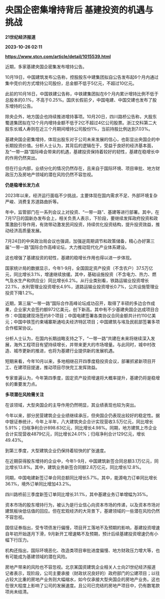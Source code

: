 # 央国企密集增持背后 基建投资的机遇与挑战
**21世纪经济报道**

**2023-10-26 02:11**

**https://www.stcn.com/article/detail/1015539.html**

近期，多家基建央国企密集发布增持公告。

10月19日，中国建筑发布公告称，控股股东中建集团拟自公告发布起6个月内通过集中竞价的方式增持公司股份，总金额不低于5亿元，不超过10亿元。

此前的10月16日，中国铁建公告称，中铁建集团拟在6个月内累计增持比例不低于总股本的0.1%，不高于0.25%。国庆长假前夕，中国电建、中国交建也发布了股东增持的公告。

除央企外，地方国企也持续推进增持事项。10月20日，四川路桥公告称，大股东蜀道集团拟在12个月内增持金额不低于2亿不超过4亿公司股票。浙江交科第二大股东长城人寿则在近三个月期间增持公司股份1%，当前持股比例达到7.03%。

基建央国企密集增持，体现出股东对于公司未来发展的信心，也彰显出央国企的中长期投资价值。分析人士认为，其背后的逻辑在于，受益于良好的经济基本面，及“一带一路”国际峰会带来的机遇，基建投资保持着较好的韧性，基建在稳增长中的作用仍然突出。

但在行业内部，业绩分化的情况仍然存在，且来自于国际环境、项目审批、地方财政压力及房地产领域的潜在风险仍然不容忽视。

**仍是稳增长发力点**

2023年以来，经济运行面临不少挑战，主要体现在国内需求不足、外部环境复杂严峻、消费复苏道路曲折等。

年中，监管部门在一系列会议上对投资、“一带一路”、基建等进行部署。其中，在7月17日的国新办发布会上，相关负责人表示，下阶段，要继续发挥政府投资和政策激励引导作用，有效带动激发民间投资，持续优化投资结构，提升投资效益，推动经济高质量发展。

7月24日的中央政治局会议也强调，加强逆周期调节和政策储备，精心办好第三届“一带一路”国际合作高峰论坛，大力推动现代化产业体系建设。

这也增强了基建投资的韧性，基建的稳增长作用也得以进一步体现。

国家统计局的数据显示，今年1-9月，全国固定资产投资（不含农户）37.5万亿元，同比增长3.1%，增速继续放缓。其中，基础设施投资（不含电力、热力、燃气及水生产和供应业）同比增长6.2%。从行业类别看，铁路运输业投资增长22.1%，水利管理业投资增长4.9%，道路运输业投资增长0.7%，公共设施管理业投资下降1.2%。

近期，第三届“一带一路”国际合作高峰论坛成功召开，取得了丰硕的多边合作成果，企业家大会签约额972亿美元，创下新高。其中有不少基建央国企达成项目合作：中国能建现场签约8个项目；中国电建签署各类协议合同金额共计约110亿美元；中国中铁签约柬埔寨斯通哈夫经济特区项目；中国建筑与埃及民航部签署多项合作框架协议。

分析人士认为，在国内长期战略支持之下，“一带一路”共建在未来将继续深入发展，海外工程项目有望持续增长，并带来更大的市场增量。与此同时，城中村改造、城市更新的推进，也将为基建行业提供新的发展机遇。

短期来看，今年10月以来，多地相继召开四季度稳投资会议，部署抓紧新项目开工、在建项目提速，推动项目尽快完工发挥效益。

专家普遍认为，今年第四季度，固定资产投资增速将大概率提升，基建仍将是稳增长的重要发力点。

**多项潜在风险需关注**

在该领域，大型央国企的主导作用仍然明显，其业绩表现也较为突出。

今年以来，部分民营建筑企业业绩继续承压，但央国企仍表现出较好的稳定性。据中银证券统计，今年上半年，八大建筑央企合计实现营收3.5万亿元，同比增长5.91%；归母净利合计898.63亿元，同比增长4.98%。同期，地方建筑上市企业合计实现营收4879亿元，同比增长24.01%；归母净利合计129亿元，增长49.43%。

到第三季度，大型建筑企业仍保持着较快的扩张速度。

在近期获得股东增持的企业中，今年1-9月，中国建筑新签合同总额3.1万亿元，同比增长13.8%。其中，建筑业务新签合同额2.8万亿元，同比增长12.8%。

同期，中国电建新签订单合同总额同比增长5.7%。其中，能源电力订单同比增长36.1%，境外订单同比增加43.2%。

四川路桥前三季度新签订单同比增长31.1%，其中基建业务订单增幅为35%。

资本市场的股东增持行为，被认为是行业信心向资本市场的传递，以及资本市场对建筑板块低估值的回应。但在宏观经济的大背景下，基建领域的一些潜在风险仍然不容忽视。

国信证券指出，受专项债发行偏慢，项目开工落地不及预期的影响，基建投资增速自年初开始逐月下滑，9月新开工增速略不及预期，预计后续基建投资增速仍有小幅下行压力。

机构还指出，国际环境恶化、改造类项目审批进度偏慢、地方财政压力增大等，也有可能成为基建领域的潜在风险。

房地产带来的风险也不容忽视。北京某国资建筑企业相关人士向21世纪经济报道记者表示，现阶段，公司主要承接（财政状况良好的）政府部门的公建项目；以往占较大比重的房地产业务则大幅缩水，如今仅承接大型央国企的房地产业务。这也在很大程度上影响了公司的发展速度。且公司已完结的房地产项目中，仍有数笔款项尚未结清。